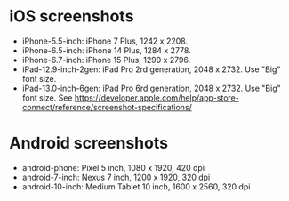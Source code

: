 # iOS screenshots
- iPhone-5.5-inch: iPhone 7 Plus, 1242 x 2208.
- iPhone-6.5-inch: iPhone 14 Plus, 1284 x 2778.
- iPhone-6.7-inch: iPhone 15 Plus, 1290 x 2796.
- iPad-12.9-inch-2gen: iPad Pro 2rd generation, 2048 x 2732. Use "Big" font size.
- iPad-13.0-inch-6gen: iPad Pro 6rd generation, 2048 x 2732. Use "Big" font size.
See https://developer.apple.com/help/app-store-connect/reference/screenshot-specifications/

# Android screenshots
- android-phone: Pixel 5 inch, 1080 x 1920, 420 dpi
- android-7-inch: Nexus 7 inch, 1200 x 1920, 320 dpi
- android-10-inch: Medium Tablet 10 inch, 1600 x 2560, 320 dpi
